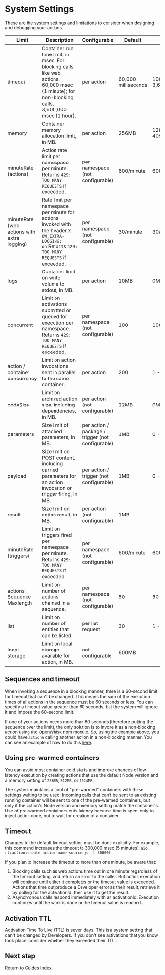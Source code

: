 # System Settings

These are the system settings and limitations to consider when designing and debugging your actions.

| Limit                                       | Description                                                                                                                                      | Configurable                                      | Default             | Range               |
| ------------------------------------------- | ------------------------------------------------------------------------------------------------------------------------------------------------ | ------------------------------------------------- | ------------------- | ------------------- |
| timeout                                     | Container run time limit, in msec. For blocking calls like web actions, 60,000 msec (1 minute); for non-blocking calls, 3,600,000 msec (1 hour). | per action                                        | 60,000 milliseconds | 100ms - 3,600,000ms |
| memory                                      | Container memory allocation limit, in MB.                                                                                                        | per action                                        | 256MB               | 128MB - 4096MB      |
| minuteRate (actions)                        | Action rate limit per namespace per minute. Returns `429: TOO MANY REQUESTS` if exceeded.                                                        | per namespace (not configurable)                  | 600/minute          | 600/minute          |
| minuteRate (web actions with extra logging) | Rate limit per namespace per minute for actions invoked with the header `X-OW_EXTRA-LOGGING: on` Returns `429: TOO MANY REQUESTS` if exceeded.   | per namespace (not configurable)                  | 30/minute           | 30/minute           |
| logs                                        | Container limit on write volume to stdout, in MB.                                                                                                | per action                                        | 10MB                | 0MB - 10MB          |
| concurrent                                  | Limit on  activations  submitted or queued for execution per namespace. Returns `429: TOO MANY REQUESTS` if exceeded.                            | per namespace (not configurable)                  | 100                 | 100                 |
| action / container concurrency              | Limit on action invocations sent in parallel to the same container.                                                                              | per action                                        | 200                 | 1 - 500             |
| codeSize                                    | Limit on archived action size, including dependencies,  in MB.                                                                                   | per action (not configurable)                     | 22MB                | 0MB - 22MB          |
| parameters                                  | Size limit of attached parameters, in MB.                                                                                                        | per action / package / trigger (not configurable) | 1MB                 | 0 - 1MB             |
| payload                                     | Size limit on POST content, including  carried parameters for an action invocation or trigger firing, in MB.                                     | per action / trigger (not configurable)           | 1MB                 | 0 - 1MB             |
| result                                      | Size limit on action result, in MB.                                                                                                              | per action (not configurable)                     | 1MB                 |                     |
| minuteRate (triggers)                       | Limit on triggers fired per namespace per minute. Returns `429: TOO MANY REQUESTS` if exceeded.                                                  | per namespace (not configurable)                  | 600/minute          | 600/minute          |
| actions Sequence Maxlength                  | Limit on number of actions  chained in a sequence.                                                                                               | per namespace (not configurable)                  | 50                  | 50                  |
| list                                        | Limit on number of entities that can be listed.                                                                                                  | per list request                                  | 30                  | 1 - 50              |
| local storage                               | Limit on local storage available for action, in MB.                                                                                              | not configurable                                  | 600MB               |                     |

## Sequences and timeout

When invoking a sequence in a blocking manner, there is a 60-second limit for timeout that can't be changed. This means the sum of the execution times of all actions in the sequence must be 60 seconds or less. You can specify a timeout value greater than 60 seconds, but the system will ignore it and impose the 60-second limit.

If one of your actions needs more than 60 seconds (therefore putting the sequence over the limit), the only solution is to invoke it as a non-blocking action using the OpenWhisk npm module. So, using the example above, you could have `actionA` calling another action in a non-blocking manner. You can see an example of how to do this [here](asynchronous_calls.md).

## Using pre-warmed containers

You can avoid most container cold starts and improve chances of low-latency execution by creating actions that use the default Node version and a memory setting of `256MB`, `512MB`, or `1024MB`. 

The system maintains a pool of "pre-warmed" containers with these settings waiting to be used. Incoming calls that can't be sent to an existing running container will be sent to one of the pre-warmed containers, but only if the action's Node version and memory setting match the container's.  Use of pre-warmed containers cuts latency because time is spent only to inject action code, not to wait for creation of a container.

## Timeout

Changes to the default timeout setting must be done explicitly. For example, this command increases the timeout to 300,000 msec (5 minutes):
`aio rt:action:create action-name source.js -t 300000`

If you plan to increase the timeout to more than one minute, be aware that:

1. Blocking calls such as web actions time out in one minute regardless of the timeout setting, and return an error to the caller. But action execution will continue until either it completes or the timeout value is exceeded. Actions that time out produce a Developer error as their result; retrieve it by polling for the activationId, then use it to get the result.
2. Asynchronous calls respond immediately with an activationId. Execution continues until the work is done or the timeout value is reached.

## Activation TTL

Activation Time To Live (TTL) is seven days. This is a system setting that can't be changed by Developers. If you don't see activations that you know took place, consider whether they exceeded their TTL .

## Next step

Return to [Guides Index](../index.md).
